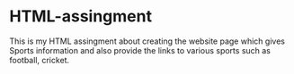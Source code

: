 # HTML-assingment
This is my HTML assingment about creating the website page which gives Sports information and also provide the links to various sports such as football, cricket.
